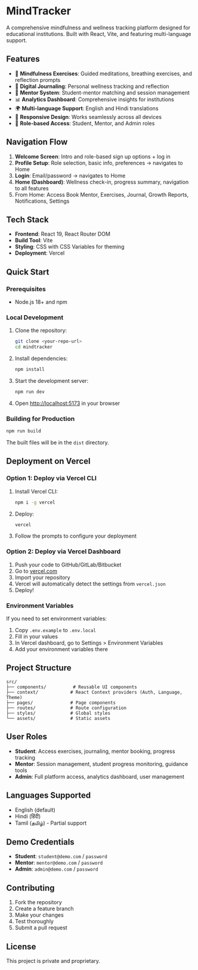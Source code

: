 # MindTracker

A comprehensive mindfulness and wellness tracking platform designed for educational institutions. Built with React, Vite, and featuring multi-language support.

## Features

- 🧘 **Mindfulness Exercises**: Guided meditations, breathing exercises, and reflection prompts
- 📝 **Digital Journaling**: Personal wellness tracking and reflection
- 👥 **Mentor System**: Student-mentor matching and session management
- 📊 **Analytics Dashboard**: Comprehensive insights for institutions
- 🌍 **Multi-language Support**: English and Hindi translations
- 🎨 **Responsive Design**: Works seamlessly across all devices
- 🔐 **Role-based Access**: Student, Mentor, and Admin roles

## Navigation Flow
1. **Welcome Screen**: Intro and role-based sign up options + log in
2. **Profile Setup**: Role selection, basic info, preferences → navigates to Home
3. **Login**: Email/password → navigates to Home
4. **Home (Dashboard)**: Wellness check-in, progress summary, navigation to all features
5. From Home: Access Book Mentor, Exercises, Journal, Growth Reports, Notifications, Settings

## Tech Stack

- **Frontend**: React 19, React Router DOM
- **Build Tool**: Vite
- **Styling**: CSS with CSS Variables for theming
- **Deployment**: Vercel

## Quick Start

### Prerequisites

- Node.js 18+ and npm

### Local Development

1. Clone the repository:
   ```bash
   git clone <your-repo-url>
   cd mindtracker
   ```

2. Install dependencies:
   ```bash
   npm install
   ```

3. Start the development server:
   ```bash
   npm run dev
   ```

4. Open [http://localhost:5173](http://localhost:5173) in your browser

### Building for Production

```bash
npm run build
```

The built files will be in the `dist` directory.

## Deployment on Vercel

### Option 1: Deploy via Vercel CLI

1. Install Vercel CLI:
   ```bash
   npm i -g vercel
   ```

2. Deploy:
   ```bash
   vercel
   ```

3. Follow the prompts to configure your deployment

### Option 2: Deploy via Vercel Dashboard

1. Push your code to GitHub/GitLab/Bitbucket
2. Go to [vercel.com](https://vercel.com)
3. Import your repository
4. Vercel will automatically detect the settings from `vercel.json`
5. Deploy!

### Environment Variables

If you need to set environment variables:

1. Copy `.env.example` to `.env.local`
2. Fill in your values
3. In Vercel dashboard, go to Settings > Environment Variables
4. Add your environment variables there

## Project Structure

```
src/
├── components/          # Reusable UI components
├── context/            # React Context providers (Auth, Language, Theme)
├── pages/              # Page components
├── routes/             # Route configuration
├── styles/             # Global styles
└── assets/             # Static assets
```

## User Roles

- **Student**: Access exercises, journaling, mentor booking, progress tracking
- **Mentor**: Session management, student progress monitoring, guidance tools
- **Admin**: Full platform access, analytics dashboard, user management

## Languages Supported

- English (default)
- Hindi (हिंदी)
- Tamil (தமிழ்) - Partial support

## Demo Credentials

- **Student**: `student@demo.com` / `password`
- **Mentor**: `mentor@demo.com` / `password`
- **Admin**: `admin@demo.com` / `password`

## Contributing

1. Fork the repository
2. Create a feature branch
3. Make your changes
4. Test thoroughly
5. Submit a pull request

## License

This project is private and proprietary.
